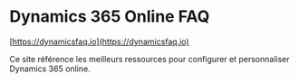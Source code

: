 # Dynamics 365 Online FAQ

[https://dynamicsfaq.io](https://dynamicsfaq.io)  

Ce site référence les meilleurs ressources pour configurer et personnaliser
Dynamics 365 online.
